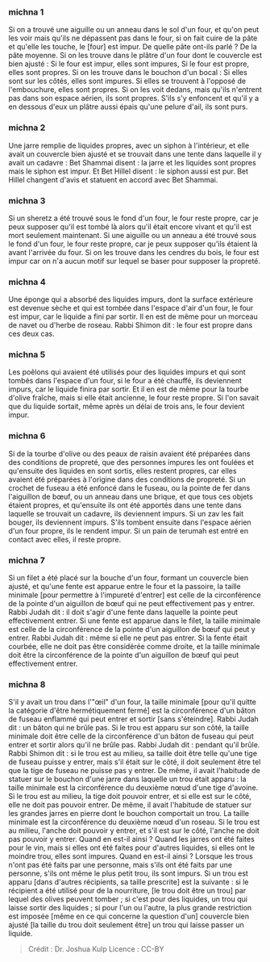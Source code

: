 
### michna 1
Si on a trouvé une aiguille ou un anneau dans le sol d'un four, et qu'on peut les voir mais qu'ils ne dépassent pas dans le four, si on fait cuire de la pâte et qu'elle les touche, le [four] est impur. De quelle pâte ont-ils parlé ? De la pâte moyenne. Si on les trouve dans le plâtre d'un four dont le couvercle est bien ajusté : Si le four est impur, elles sont impures, Si le four est propre, elles sont propres. Si on les trouve dans le bouchon d'un bocal : Si elles sont sur les côtés, elles sont impures. Si elles se trouvent à l'opposé de l'embouchure, elles sont propres. Si on les voit dedans, mais qu'ils n'entrent pas dans son espace aérien, ils sont propres. S'ils s'y enfoncent et qu'il y a en dessous d'eux un plâtre aussi épais qu'une pelure d'ail, ils sont purs.

### michna 2
Une jarre remplie de liquides propres, avec un siphon à l'intérieur, et elle avait un couvercle bien ajusté et se trouvait dans une tente dans laquelle il y avait un cadavre : Bet Shammai disent : la jarre et les liquides sont propres mais le siphon est impur. Et Bet Hillel disent : le siphon aussi est pur. Bet Hillel changent d'avis et statuent en accord avec Bet Shammai.

### michna 3
Si un sheretz a été trouvé sous le fond d'un four, le four reste propre, car je peux supposer qu'il est tombé là alors qu'il était encore vivant et qu'il est mort seulement maintenant. Si une aiguille ou un anneau a été trouvé sous le fond d'un four, le four reste propre, car je peux supposer qu'ils étaient là avant l'arrivée du four. Si on les trouve dans les cendres du bois, le four est impur car on n'a aucun motif sur lequel se baser pour supposer la propreté.

### michna 4
Une éponge qui a absorbé des liquides impurs, dont la surface extérieure est devenue sèche et qui est tombée dans l'espace d'air d'un four, le four est impur, car le liquide a fini par sortir. Il en est de même pour un morceau de navet ou d'herbe de roseau. Rabbi Shimon dit : le four est propre dans ces deux cas.

### michna 5
Les poêlons qui avaient été utilisés pour des liquides impurs et qui sont tombés dans l'espace d'un four, si le four a été chauffé, ils deviennent impurs, car le liquide finira par sortir. Et il en est de même pour la tourbe d'olive fraîche, mais si elle était ancienne, le four reste propre. Si l'on savait que du liquide sortait, même après un délai de trois ans, le four devient impur.

### michna 6
Si de la tourbe d'olive ou des peaux de raisin avaient été préparées dans des conditions de propreté, que des personnes impures les ont foulées et qu'ensuite des liquides en sont sortis, elles restent propres, car elles avaient été préparées à l'origine dans des conditions de propreté. Si un crochet de fuseau a été enfoncé dans le fuseau, ou la pointe de fer dans l'aiguillon de bœuf, ou un anneau dans une brique, et que tous ces objets étaient propres, et qu'ensuite ils ont été apportés dans une tente dans laquelle se trouvait un cadavre, ils deviennent impurs. Si un zav les fait bouger, ils deviennent impurs. S'ils tombent ensuite dans l'espace aérien d'un four propre, ils le rendent impur. Si un pain de terumah est entré en contact avec elles, il reste propre.

### michna 7
Si un filet a été placé sur la bouche d'un four, formant un couvercle bien ajusté, et qu'une fente est apparue entre le four et la passoire, la taille minimale [pour permettre à l'impureté d'entrer] est celle de la circonférence de la pointe d'un aiguillon de bœuf qui ne peut effectivement pas y entrer. Rabbi Judah dit : il doit s'agir d'une fente dans laquelle la pointe peut effectivement entrer. Si une fente est apparue dans le filet, la taille minimale est celle de la circonférence de la pointe d'un aiguillon de bœuf qui peut y entrer. Rabbi Judah dit : même si elle ne peut pas entrer. Si la fente était courbée, elle ne doit pas être considérée comme droite, et la taille minimale doit être la circonférence de la pointe d'un aiguillon de bœuf qui peut effectivement entrer.

### michna 8
S'il y avait un trou dans l'"œil" d'un four, la taille minimale [pour qu'il quitte la catégorie d'être hermétiquement fermé] est la circonférence d'un bâton de fuseau enflammé qui peut entrer et sortir [sans s'éteindre]. Rabbi Judah dit : un bâton qui ne brûle pas. Si le trou est apparu sur son côté, la taille minimale doit être celle de la circonférence d'un bâton de fuseau qui peut entrer et sortir alors qu'il ne brûle pas. Rabbi Judah dit : pendant qu'il brûle. Rabbi Shimon dit : si le trou est au milieu, sa taille doit être telle qu'une tige de fuseau puisse y entrer, mais s'il était sur le côté, il doit seulement être tel que la tige de fuseau ne puisse pas y entrer. De même, il avait l'habitude de statuer sur le bouchon d'une jarre dans laquelle un trou était apparu : la taille minimale est la circonférence du deuxième nœud d'une tige d'avoine. Si le trou est au milieu, la tige doit pouvoir entrer, et si elle est sur le côté, elle ne doit pas pouvoir entrer. De même, il avait l'habitude de statuer sur les grandes jarres en pierre dont le bouchon comportait un trou. La taille minimale est la circonférence du deuxième nœud d'un roseau. Si le trou est au milieu, l'anche doit pouvoir y entrer, et s'il est sur le côté, l'anche ne doit pas pouvoir y entrer. Quand en est-il ainsi ? Quand les jarres ont été faites pour le vin, mais si elles ont été faites pour d'autres liquides, si elles ont le moindre trou, elles sont impures. Quand en est-il ainsi ? Lorsque les trous n'ont pas été faits par une personne, mais s'ils ont été faits par une personne, s'ils ont même le plus petit trou, ils sont impurs. Si un trou est apparu [dans d'autres récipients, sa taille prescrite] est la suivante : si le récipient a été utilisé pour de la nourriture, [le trou doit être un trou] par lequel des olives peuvent tomber ; si c'est pour des liquides, un trou qui laisse sortir des liquides ; si pour l'un ou l'autre, la plus grande restriction est imposée [même en ce qui concerne la question d'un] couvercle bien ajusté [la taille du trou doit seulement être] un trou qui laisse passer un liquide.

>Crédit : Dr. Joshua Kulp
>Licence : CC-BY
